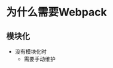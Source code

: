 # 为什么需要Webpack

## 模块化

- 没有模块化时
  - 需要手动维护<script>导入的顺序，因为脚本间可能存在依赖
  - 每一个<script>标签都需要请求一次网络
  - 对于每个<script>，顶层作用域就是全局作用域，容易造成全局作用域污染
- 有模块化后
  - 导入导出语句使得依赖关系更为鲜明
  - 模块可以借助工具来打包，在页面中只需要加载合并后的资源文件，减少了网络开销
  - 多个模块的作用域是隔离的，避免了作用域污染

## 模块打包工具（module bundler)

- 主要任务就是解决模块间的依赖
- 工作方式
  - 合并为单个js文件，一次性全加载
  - 页面初始时，加载一个入口模块，异步加载其他模块
- 除webpack外，还有rollup、parcel等

## Webpack的优势

1. 默认支持多种模块标准，包括AMD、commonJS、ES6，其他的大多只支持1、2种
2. 完备的代码分割方案。可以分割打包后的资源，首屏只加载必要的部分，可以提高首页渲染速度
3. 可以处理各种类型的资源，包括css、PNG（通过loader）
4. 社区生态较好。

## webpack-dev-server

> __dirname：Node.js内置全局变量，为当前文件所在的绝对路径

### 两大职能

- 令Webpack进行打包，并处理打包结果的资源请求（服务启动时，会先让Webpack进行模块打包）
- 作为普通的Web Server，处理静态资源文件请求（读取dist文件夹的文件运行）

### 注意点

- 直接用Webpack开发，每次都会生成bundle.js
- webpack-dev-server只是将打包结果放在内存中，并不会写入实际的bundle.js（删除dist也能运行）

# Webpack如何进行模块打包

## 不同的模块标准

### CommonJS

- 每个文件是一个模块

- 导出语法

  ```js
  // CommonJS 内部会有一个初始的module对象，可以理解为默认定义了 var module = {}
  module.exports = {
  	default: '',
  	name: ''
  }
  ```

  简化版

  ```js
  exports.name = ''      // 直接使用exports
  exports.default = ''   // 实际exports指向了module.exports
  /* 相当于以下代码
  var module = {
  	exports: {}
  }
  var exports = module.exports
  
  所以不要直接对exports赋值，否则会失效，如
  exports = {
  	name: ''
  }
  */
  ```

- 导入语法

  ```js
  require('path.js')
  /*
  1、模块第一次被加载，会执行模块代码，然后导出
  2、模块曾被加载过，代码不会再次执行，而是直接导出上次执行后的结果
  * 模块中默认有一个loaded属性记录是否加载过，初始值为false
  */
  ```

### ES6

- 也是一个文件一个模块

- 导出语法

  ```js
  // 第一种写法
  export const name = ''
  
  // 第二种写法
  const age = ''
  export { age as ageAttr }
  
  // 第三种写法
  export default {
    age: age
  }
  ```

- 导入语法

  ```js
  import xxx, { name as nameAttr } from 'xxx.js'
  import * as xxx from 'xxx.js' // 包括default和其他单独的导出
  ```

### CommonJS  vs  ES6

- 动态与静态
  - 指对模块依赖关系的解决
  - 动态（CommonJS）：依赖关系的建立发生在**【代码运行阶段】**
  - 静态（ES6）：依赖关系的建立发生在**【代码编译阶段】**
    - 优点
      1. 死代码检测和排除，即可以用静态分析工具检测未被调用的模块代码，在打包阶段去除，减少资源体积
      2. 模块变量类型检查。？没有看懂
      3. 编译器优化。CommonJS需要直接导入整个对象，而ES6支持直接导入变量，减少引用层级，可以提高程序效率

- 值拷贝与动态映射
  - CommonJS 导出的是对值的拷贝，无法读取到改变后的值
  - ES6 导出的是值的动态映射，可以读取到改变后的值

### 循环依赖

<details>
<summary>示例代码</summary>
</details>

```js
// CommonJS
// foo.js
const bar = require('./bar.js')
console.log('bar: ', bar)
module.exports = 'This is foo.js'
// bar.js
const foo = require('./foo.js')
console.log('foo: ', foo)
module.exports = 'This is bar.js'

// index.js
require('./foo.js')

// 结果
'foo'：{}  // ES6则是undefined
'bar'：'This is bar.js'
/* 
1、foo.js 执行，读取bar.js
2、bar.js 执行，读取foo.js
3、foo.js此时未执行，module为空，因此是{}
*/

```

### AMD

```js
// 异步加载的模块
require([xxx.js], function(xxx) {})  // 有加载完成后的回调
```

### node_modules加载方式

- Webpack在打包时，会自动去node_modules寻找模块，如lodash

## 模块打包原理

```js
// bundle结构
(function(modules) {
  // 模块缓存
  var installedModules = {}
  // 实现require
  function __webpack_require__(moduleId) {
    ...
  }
  // 执行入口模块的加载
  return __webpack_require__(xxx)
})({
  0: function (module, exports, __webpack_require__) {
    // 打包入口
    module.exports = __webpack_require__('xxx')
  }
  xxx: function (module, exports, __webpack_require__) {
  	// 第一个模块的代码
	}
 })
```

- 最外层为立即执行的匿名函数，包裹整个bundle，并构成自身的作用域
- installedModules，模块的缓存，模块只在第一次加载的时候执行，再次被加载就从这里取值
- `__webpack_require__` 对模块加载的实现。
- modules参数。工程中依赖到的模块的平铺，为**【id: 代码的形式】**。

# 资源输入输出

## 资源处理流程

- **entry**：指定从哪个文件开始打包，寻找依赖的模块
- **chunk**：被抽象和包装过的一些模块，Webpack在外面加了一层包裹，可能存在多个chunk。（就像一个装着很多文件的文件袋，里面的各个文件就是各个模块）
- **bundle**：由chunk得到的打包产物
- **vendor**：意思是供应商，一般是指工程所使用的库、框架等第三方模块集中打包产生的bundle
- 一个工程可以定义多个入口，因此可能打包出多个bundle。即使只有一个入口，有可能存在多个chunk，进而打包出多个bundle

## 资源入口

### entry

1. 字符串型入口

   直接传入路径

2. 数组类型入口

   将多个资源预先合并，取**最后一个**元素作为入口路径

   ```js
   module.exports = {
   	entry: ['babel-polyfill', './src/index.js']
   }
   
   // 等同于以下
   // webpack.config.js
   module.exports = {
   	entry: './src/index.js'
   }
   
   // index.js
   import 'babel-polyfill'
   ```

3. 对象类型入口（**多入口**）

   **多入口必须使用对象类型**

   key 是 chunk 名，value 是入口路径

4. 函数类型入口

   - 返回上面任意一种格式即可
   - 支持Promise进行异步操作，resolve(val) 即返回值

### 实际应用

#### 提取vendor

由于第三方包一般不会修改，提取vendor，热重载的时候就无需重新下载这部分资源，而只需要下载修改的部分即可

```js
module.exports = {
    entry: {
        app: './src/app.js',
        vendor: ['react', 'react-dom']
    }
}
```

#### 多页应用

入口与页面是一一对应的关系，每个 html 只要引入各自的 js 就可以加载所需要的模块

```js
module.exports = {
  entry: {
    pageA: './src/pageA.js',
    pageB: './src/pageB.js'，
    vendor: ['react']    // 对页面的公共模块进行打包
  }
}
```

## 资源出口

### 基本示例

```js
module.exports = {
	entry: {
    app: './src/app.js',
    vendor: './src/vendor_diff.js'
  },
  output: {
    filename: '[name]_[hash].js' // [name]会被替换成chunk name，即app和vendor
    path: path.join(__dirname, 'dist') // 文件输出位置，必须为绝对路径
	}
}
```

### publicPath

- 指定资源的请求位置，比如可以将图片都打包到`assert`文件夹

- 由 js 或 css 请求的间接资源路径。例如 html 中通过script标签请求的js，或者从css中请求的图片字体

- HTML相关

  <p>假设当前HTML地址为<span style="color: orange">www.baidu.com/app/index.html</span></p>

  <p>请求的资源为<span style="color: lightgreen">0.chunk.js</span></p>

  <p>publicPath: <span style="color: lightblue">'./js'</span></p>

  <p>实际路径<span style="color: orange">www.baidu.com/app/index.html</span><span style="color: lightblue">/js/</span><span style="color: lightgreen">0.chunk.js</span></p>

- Host相关

  如果publicPath的值以 "/" 开始，代表以 host name 为基础路径，即上面的`www.baidu.com`部分

- CDN相关

  以协议头开始，表明可能与当前域名路径不一致，为绝对路径

- web-dev-server 中的 publicPath

  与Webpack配置的含义不一样，指定的是资源地址，与 output 的路径一致，如 `'/dist/'`

# 预处理器（loader）

## 静态资源也是模块

对于Webpack来说，所有的静态资源都可以视为模块，包括css样式、图片、字体等，都可以用 import 加载

```js
import './style.css'
```

这描述的是 js 和 css 的关系。好处在于，可以将 js 和 css 作为一个整体引入，而无需另外引入css

- 举个例子

  ```js
  // 不使用webpack
  // 页面
  import Calendar from './ui/calendar/index.js'
  @import '/ui/calendar/style.scss'
  ```

  ```js
  // 使用webpack
  // calendar/index.js
  import './style.scss' // 组件自身的样式
  
  // 页面
  // 引用组件的js即可，便于维护
  import Calendar from './ui/calendar/index.js'
  ```

## loader 概述

**为什么需要 loader？**

因为Webpack本身实际上只认识Js，所以其他类型的资源必须预先定义loader进行转译

**loader 本质上是一个函数，即 `output = loader(input)`**

input 可能是源文件的代码，也可能是其他 loader 转换后的结果，可以是字符串、sourcemap、AST，output同理

**源码结构**

```js
module.exports = function loader (content, map, meta) {
	var callback = this.async()
  var result = handler(content, map, meta)
  callback(
    null,            // error
    result.content,  // 转换后的内容
    result.map,      // 转换后的source-map
    result.meta      // 转换后的AST
  )
}
```

## loader 的配置

### 基本配置

```js
module.export = {
  // ...
  module: {
    rules: [{
      test: /\.css$/,      // 匹配以css结尾的文件，两个/包裹的就是正则表达式
      use: ['css-loader']
    }]
  }
}
```

- test 可以接收一个正则表达式或全是正则表达式的数组
- use 可以接收一个数组，包含该规则使用的loader，只有一个的时候也可以简化为字符串
- css-loader：处理CSS的各种加载语法（@import和url()等函数）
- style-loader：把样式插入页面
- css-loader 和 style-loader 通常配合一起使用

### 链式loader

场景：需要使用多个loader，如 .scss 需要先使用sass-loader处理语法，编译为css，再用css-loader，最后使用 style-loader 包装成 style 标签插入页面

```js
module.export = {
  // ...
  module: {
    rules: [{
      test: /\.css$/,
      use: ['style-loader', 'css-loader']
    }]
  }
}
```

Webpack打包时按照数组**【从后往前】**的顺序交给loader处理，因此最后生效的放在最前面

### options

loader 可能会提供一些配置项，可以用 options 传入，也可能使用 query，具体看 loader 的文档

```js
module.export = {
  // ...
  module: {
    rules: [{
      test: /\.css$/,
      use: ['style-loader', { 
        loader: 'css-loader', // 这里改成了对象，指定loader名
        options: {
          // 配置项
        }
      }]
    }]
  }
}
```

### exclude 和 include

用来排除或包含指定目录下的模块，可接收正则表达式或字符串（文件绝对路径）以及它们组成的数组

```js
module.export = {
  // ...
  module: {
    rules: [{
      test: /\.css$/,
      use: ['style-loader', 'css-loader'],
      exclude: '/node_modules/' // 排除node_modules文件夹
    }]
  }
}
```

或者只想处理特定文件夹

```js
module.export = {
  // ...
  module: {
    rules: [{
      test: /\.css$/,
      use: ['style-loader', 'css-loader'],
      include: '/src/' // 只处理路径中包含src的文件
    }]
  }
}
```

exclude 和 include 同时存在时，exclude 的优先级更高

```js
module.export = {
  // ...
  module: {
    rules: [{
      test: /\.css$/,
      use: ['style-loader', 'css-loader'],
      exclude: '/node_modules/', // 排除node_modules文件夹
      include: '/node_modules\/awesome-ui/' // 无效，因为node_modules已经被排除了
      // 一般可以用include指定目录（src），exclude排除子目录（src/lib）
    }]
  }
}
```

### resource 与 issuer

resource 是 被加载的文件，issuer 是 加载其的文件

```js
//index.js            // js 文件是 issuer
import './style/css'  // css 文件是 resource
```

如果想要指定只处理由 js 文件导入的 css

```js
module.exports = {
	use: ['style-loader', 'css-loader'],
	resource: {
    test: /\.css$/,
    exclude: /node_modules/
  },
  issuer: {
    test: /\.js$/,
    exclude: /node_modules/
  }
}
```

### enforce

指定一个 loader 的种类，只能接收 pre、post

loader 按执行顺序可以分为 pre、post、normal（直接定义的都是normal）

- pre：在所有 loader 执行前执行
- post：在所有 loader 执行完后执行

```js
module.exports = {
	test: /\.js$/,
	enforce: 'pre',
	use: 'eslint-loader'
}
```

## 常用的loader

### babel-loader

将ES6编译为ES5

- babel-loader：使Babel和Webpack协同工作的模块
- @babel/core：Babel编译器的核心模块
- @babel/preset-env：Babel官方推荐的预置器，可根据用户设置的目标环境自动添加所需的插件和补丁

```js
rules: [
  test: /\.js$/,
  exclude: /node_modules/,
  use: {
	  loader: 'babel-loader',
  	options: {
  		cacheDirectory: true, // 打开缓存机制，未改变过的模块不会二次编译，提高打包速度
  		presets: [[
  			'env', {
					module: false  // 设为false将ES6 Module的语法交给Webpack，否则会使tree-shaking失效
  			}	
			]]
  	}
  }
]
```

### ts-loader

编译TypeScript

### html-loader

将 html 文件转换为字符串

```js
import header from './header.html'
document.write(header)
```

### file-loader（没太看懂，用到的时候查吧）

```js
const path = require('path')
module.exports = {
  entry: './app.js',
  output: {
    path: path.join(__dirname, 'dist'),
    filename: 'bundle.js',
    publicPath: './assets/'
  },
  module: {
    rules: [
      {
        test: /\.(png|jpg|gif)$/,
        use: 'file-loader'
      }
    ]
  }
}

import avatarImage from './avatar.jpg'
console.log(avatarImage) // file-loader返回了publicPath + 文件名：./assets/c6f4sdsad.jpg
```

## 自定义loader

### 1. loader初始化

实现一个loader，为所有js文件开启严格模式，也就是在第一行添加 'use strict'

**关于 npm/yarn 软链功能**

npm install <path-to-loader>/force-strict-loader

使用相对路径安装，会在项目的node_modules中创建一个指向实际目录的软链，每次改动都能更新

**开始写loader**

1. 创建 force-strict-loader 文件夹
2. 在该目录下执行 npm init -y
3. 创建 index.js，也就是loader

```js
// index.js
module.exports = function(content) {
  const prefix = '\'use strict\';\n\n'
  return prefix + content
}
```

4. npm install <path-to-loader>/force-strict-loader

### 2.启用缓存

```js
// index.js
module.exports = function(content) {
  if (this.cacheable) { // Webpack可以使用this.cacheablei控制
    this.cacheable()
  }
  const prefix = '\'use strict\';\n\n'
  return prefix + content
}
```

### 3.获取options

首先安装一个 loader-utils 依赖库，封装了一些帮助函数

```js
// index.js
var loaderUtils = require('loader-utils')
module.exports = function(content) {
  if (this.cacheable) { // Webpack可以使用this.cacheablei控制
    this.cacheable()
  }
  var options = loaderUtils.getOptions(this) || {} // 获取options
  const prefix = '\'use strict\';\n\n'
  return prefix + content
}
```

### 4.实现source-map

```js
// index.js
var loaderUtils = require('loader-utils')
var SourceNode = require('source-map').SourceNode
var SourceMapConsumer = require('source-map').SourceMapConsumer
module.exports = function(content, sourceMap) { // 这里传参多了sourceMap
  const prefix = '\'use strict\';\n\n'
  if (this.cacheable) {
    this.cacheable()
  }
  var options = loaderUtils.getOptions(this) || {}
  // sourceMap
  if (options.sourceMap && sourceMap) {
    var currentRequest = loaderUtils.getCurrentRequest(this)
    var node = SourceNode.fromStringWithSourceMap(
      content,
      new SourceMapConsumer(sourceMap)
    )
    node.prepend(prefix)
    var result = node.toStringWithSourceMap({ file: currentRequest })
    var callback = this.async() // 获取callback函数
    callback(null, result.code, result.map.toJSON()) // 这里其实就返回了，对应源码结构的三个值
  }
  return prefix + content
}
```

# 样式处理

如何使用Webpack结合各种样式的编译器、转换器以及插件来提升开发效率

## 1、分离样式文件

Webpack中，一般通过 style-loader 将 css 通过附加 style 标签的方式引入样式，那么如何输出单独的CSS文件？

- *一般来说，在生产环境下，样式存在于css文件中更有利于客户端进行缓存*
- *且如果页面的js和css都是内联在html里面的，页面体积会增大，影响加载速度*

为此有专门的插件：extract-text-webpack-plugin 和 mini-css-extract-plugin

### extract-text-webpack-plugin （webpack4以前的版本）

```js
const ExtractTextPlugin = require('extract-text-webpack-plugin')

module.exports = {
  entry: {
    foo: './src/scripts/foo.js',
    bar: './src/scripts/bar.js'
  },
  output: {
    filename: [name].js
  },
  mode: 'development',
  module: {
  	rules: [
      {
        test: /\.css$/,
        use: ExtractTextPlugin.extract({ // 要用插件的extract方法包裹
          fallback: 'style-loader', // fallback：无法提取样式时采用的loader
          use: 'css-loader' // use：提取样式之前采用哪些loader进行预先处理
        })
      }
    ]  
  },
  plugins: [
    new ExtractTextPlugin('[name].css') // 使用chunk名动态生成文件名，防止存在多个入口时重名
  ]
}
```

### mini-css-extract-plugin（webpack4之后的版本）

- 支持按需加载css（extract-text-webpack-plugin做不到）

  *比如 a.js **异步**加载 b.js，b.js 引用了 0.css，extract-text-webpack-plugin 只能同步，也就是一开始就将0.css以link的形式加载到a.js中，而不是等b.js加载。mini-css-extract-plugin则可以动态插入该css的link，也就是等待b.js加载再引入css文件*

具体用法看官网

## 2、样式预处理

主要是处理SCSS、Less

### SCSS

SCSS是Sass对CSS3的扩充版本，现在一般使用SCSS，所以sass-loader编译的对象实际是.scss的文件

除了 sass-loader 以外还要安装 node-sass，node-sass相当于@babel/core，是真正用来编译SCSS的，sass-loader只是起粘合作用

### Less

Less类似，需要安装 less-loader和 less

## 3、PostCSS

编译插件的容器，可以结合 stylelint、CSSNext 等插件使用

## 4、CSS Modules

每个样式拥有单独的作用域

# 代码分片

提高性能重要的一点就是尽可能让用户每次只加载必要的资源，优先级不高的资源则通过延迟加载等渐进式地获取，保证页面的首屏速度

## 通过入口划分代码

每个entry都会生成一个对应的资源文件，通过入口的配置可以进行一些有效的拆分，**将一些不常变动库和工具放在单独的入口**，如vendor。这样可以利用客户端缓存，不必每次请求都加载

## CommonsChunkPlugin

### 基本用法

CommonsChunkPlugin 是 webpack4 之前内部自带的插件，4之后替换为splitChunk

**它可以将多个Chunk中的公共部分提取出来**

- 开发过程中减少了重复模块打包，可以提升开发速度
- 减小整体资源体积
- 合理分片后的代码可以更有效地利用客户端缓存

比如，foo.js 和 bar.js 都引用了 Vue，通过以下配置可以将Vue单独提取到 common.js，也就是会打出3个chunk

```js
const webpack = require('webpack')
module.exports = {
  entry: {
    foo: './foo.js',
    bar: './bar.js'
  },
  output: {
    filename: '[name].js'
  },
  plugins: [
    new webpack.optimize.CommonsChunkPlugin({  // webpack 自带
      name: 'commons',
      filename: 'common.js',
      chunks: ['foo', 'bar'] // 规定从哪些入口提取公共模块
    })
  ]
}
```

### 设置提取规则

CommonsChunkPlugin 默认是一个模块被两个入口引用就会提取出来，但有时候项目存在一些公共模块可能会经常修改，但又被很多入口引用，与 react 这种不会变动的库打包在一起反而不利于利用客户端缓存

可以通过 minChunks 配置项来设置提取的规则

（1）数字

当 minChunks 设置为 n 时，代表只有被 n 个入口引用了才会提取出来

```js
const webpack = require('webpack')
module.exports = {
  entry: {
    foo: './foo.js',
    bar: './bar.js',
    vendor: ['react'] // 注意，这里的react也算作引用，因此react会被提取
  },
  output: {
    filename: '[name].js'
  },
  plugins: [
    new webpack.optimize.CommonsChunkPlugin({
      name: 'vendor',
      filename: 'vendor.js',
      minChunks: 3
    })
  ]
}
```

（2）Infinity

代表所有模块都不会被提取，意义有两个

- 只想让Webpack提取特定的几个模块，这样可以使提取哪些模块是完全可控的
- 为了生成一个没有任何模块而仅仅包含Webpack初始环境的文件，这个文件通常称为manifest

（3）函数

webpack打包过程中每个模块都会经过这个函数处理，当函数返回值是true时进行提取

```js
new webpack.optimize.CommonsChunkPlugin({
  name: 'vendor',
  filename: 'vendor.js',
  minChunks: function(module, count) {
    if (count > 5) { // 模块被引用次数大于5则提取
      return true
    }
    // 也可以通过模块名、模块路径筛选
  }
})
```

### hash 与长效缓存

- hash

  hash 模块识别码，用来处理模块之间的依赖关系。hash 是跟每一次 webpack 打包的过程有关，任意增添或删减一个模块的依赖，hash 值都会更改，并且全部文件都共用相同的 hash 值。

- chunkhash

  根据不同的入口文件进行依赖文件解析、构建对应的 chunk，生成对应的哈希值。只要我们不改动代码，就可以保证其哈希值不会受影响。

- Webpack 的运行时

  Webpack 的运行时指的是初始化环境的代码，比如创建模块缓存对象，声明模块加载函数等

默认情况下，每个分离出来的 chunk 会包含 webpack 的 runtime 代码（用来解析和加载模块之类的运行时代码），所以即使该 chunk 没有改变，其他 chunk 改变了，`chunkhash` 值也会改变，所以需要提取这部分代码

```js
plugins: [
  new webpack.optimize.CommonsChunkPlugin({
    name: 'vendor'
  )},
  new webpack.optimize.CommonsChunkPlugin({
    name: 'manifest' // 提取Webpack的运行时，必须出现在最后
  )}
]
```

### 缺点

（1）一个CommonsChunkPlugin只能提取一个vendor，如果要提取多个vendor会增加很多重复代码

（2）manifest 实际上会使浏览器多加载一个资源，对页面渲染速度不友好

（3）提取公共模块时，会破坏原有Chunk中模块的依赖关系，比如这个例子中，react就不会被提取出来？

```js
const webpack = require('webpack')
module.exports = {
  entry: './foo.js',
  output: {
    filename: 'foo.js'
  },
  plugins: [
    new webpack.optimize.CommonsChunkPlugin({
      name: 'commons',
      filename: 'common.js
    })
  ]
}

// foo.js
import React from 'react'
import('./bar.js') // 异步加载另一个模块？
document.write('foo.js', React.version)

//bar.js
import React from 'react'
document.write('bar.js', React.version)
```

## SplitChunks

默认情况下，SplitChunks 只对异步 chunks 生效，并且不需要配置

### 资源异步加载

异步加载也叫按需加载。当模块数量过多，资源体积过大时，可以把一些暂时使用不到的模块延迟加载。这样页面初次渲染的时候用户下载的资源尽可能小，后续的模块等到恰当的时机再去触发加载。

Webpack中给有两种异步加载方式：import 和 require.ensure（基本弃用）

#### import()

和正常的ES6的import语法不同，通过import函数加载的模块及其依赖会被异步地进行加载，并返回一个Promise对象

```js
// foo.js\
console.log('foo')
import('./bar.js').then(({ add }) => { // 不需要出现在顶层，需要的时候调用即可
  console.log(add(2, 3))
})

// bar.js
export function add(a, b) {
  return a + b
}
```

实现原理很简单，就是通过动态在 head 插入 script 请求目标资源

#### 异步chunk的配置

可以用output.chunkFilename指定异步chunk的文件名，默认为[id].js，因此可能会在Network面板看到请求0.js

### 从命令式到声明式

以下是 SplitChunks 默认情形下的提取条件：

- 提取后的 chunk 可被共享或者来自 node_modules 目录（也就是更可能是公共模块，适合被提取）
- 提取后的 javascript chunk 体积大于 30 kb（压缩和 gzip）之前，CSS chunk 体积大于50kb。因为提取后的资源体积太小的话，带来的优化效果也比较一般
- 在按需加载过程中，并行请求的资源最大值小于等于5。按需加载指通过动态插入 script 标签加载脚本。同时加载过多的资源都要花费建立链接和释放链接的成本，因此提取的规则只在并行请求不多的时候生效。
- 在首次加载时，并行请求的资源数最大值小于等于3。

### 默认的异步提取

SplitChunk默认针对异步资源提取，如果想提取非异步的公共模块，可以加上chunks: all

```js
module.exports = {
  entry: '/foo.js',
  output: {
    filename: 'foo.js',
    publicPath: '/dist/'
  },
  mode: 'development',
  optimization: {
    splitChunks: {
      chunks: 'all' // 对所有chunks生效
    }
  }
}
```

SplitChunks 是默认生效的插件，因此这个工程尽管没有配置，还是能打出异步的chunk：`src_bar_js.foo.js`

[例子]: ../../simpleWebpack	"用VS打开"

# 生产环境配置

## 环境配置的封装

## sourceMap

```js
module.exports = {
	// ...
  devtool: 'source-map', // 设置该项就开启了sourceMap（不包含css等）
  module: {
    rules: [
      {
        test: /.scss$/,
        use: [
          'style-loader',
          {
            loader: 'css-loader', // css等需要写在loader的配置里
            options: {
              sourceMap: true
            }
          }, {
            loader: 'sass-loader',
            options: {
              sourceMap: true
            }
          }
        ]
      }
    ]
  }
}
```

解析后的源码放在`Sources`面板的`webpack://`下

生成mapping文件的同时，会在bundle.js的最后一行追加注释来标识 map 文件的位置

```js
// bundle.js
(function() {
  // bundle 的内容
}) ();
// # sourceMappingURL=bundle.js.map
```



### sourceMap安全问题

由于生产环境不能暴露源码给用户，Webpack提供了 hidden-source-map 及 nosource-source-map 两种策略

- hidden-source-map

  仍会产出完整的map文件，但不会在bundle文件中添加对于map文件的引用，因此浏览器也无法解析bundle，若要追朔源码得上传到三方服务，如Sentry

- nosource-source-map

  可以看到源码的目录结构普，但是文件的具体内容被隐藏了

- 白名单

  通过服务器的nginx设置等将.map文件只对固定的白名单（如公司内网）开放，白名单能看到源码，一般的用户则无法在浏览器中获取到

## 资源压缩

代码压缩，或者叫uglify，意思是移除多余的空格，换行，执行不到的代码，缩短变量名等，以缩小代码体积，且使基本上不可读，提升了代码的安全性

### 压缩JavaScript

- UglifyJS（Webpack3 已集成）
- terser（Webpack4 已集成）：由于支持ES6+的代码压缩，因此4默认继承了 terser-webpack-plugin

```js
// Webpack3
mosule.exports = {
  // ...
  plugins: [new webpack.optimize.UglifyJsPlugin()]
}

//Webpack4
module.exports = {
  optimization: {
    minimize: true, // 开生产模式的话就不需要配置，默认会配
    minimize: new TerserPlugin({ // 如果要输入配置项的话用这种形式
    	/* 各种配置 */
	  })
  }
}
```

### 压缩css

前提是使用 extra-text-webpack-plugin 或 mini-css-extract-plugin 将样式提取出来，接着使用 optimize-css-assets-webpack-plugin 来进行压缩

## 缓存

指重复利用浏览器已经获取过的资源。具体的缓存策略（如指定缓存时间等）由服务器确定（应该是指发请求的时候会带一些使不使用缓存的配置在 request headers 里），过期前浏览器会一直使用本地缓存。

如果想要所有客户端都使用新资源，不要使用缓存，简单粗暴的就是改变URL，迫使客户端下载新资源

### 资源hash

常用方法：每次打包生成hash版本号，将版本号放在文件名中，如bundle@[hash].js

### 动态Html

js文件名变化后，html中的引用地址也要改变，使用 html-webpack-plugin 可以自动同步最新的资源名

### chunk id

webpack3 及以下由于模块 id 是按数字递增，如果有模块顺序变动，会导致 vendor.js 等 chunk hash 发生变化，影响缓存的使用。Webpack3使用HashedModuleIdsPlugin，Webpack3以下则可以使用 webpack-hashed-module-id-plugin

## bundle体积监控和分析

- vscode 插件：Import Cost
- **webpack-bundle-analyzer**
- bundlesize

# 打包速度优化

## HappyPack

一个通过多线程提升打包速度的工具

### 工作原理

对一些转译比较耗时的loader通过多线程并行转译，如babel-loader，但sass-loader这种转译较快的效果不明显

其他配置要用再查

## 缩小打包作用域

- exclude和include

  缩小打包范围

- noParse

  指定完全不进行解析的模块，但仍会打包

- IgnorePlugin

  完全排除一些模块，即使被引用了也不会打包进资源文件

- Cache

  有些loader会有cache的配置项，编译后会保存一份缓存，源文件没变化就采用缓存

  Webpack5新增了 cache: { type: 'filesystem'} 的配置项，但还无法自动检测缓存是否过期，具体还是得看官方文档

## 动态链接库思想与DllPlugin

也就是vendor，将不常变化的库抽取为一份。

- DllPlugin 和 代码分片的区别

  代码分片是设置特定规则提取公共模块

  dllPlugin 是完全拆出 vendor，独立打包，打包速度快，增加了配置和管理成本
  
  其实看起来，`splitChunks` 就是 `DllPlugin` 的自动版本。

### vendor 配置

为vendor单独创建一个Webpack配置文件，比如`webpack.vendor.config.js`，用来区分工程本身的配置文件

```js
const webpack = require('webpack'),
      path = require('path');
const resolvePath = path.join(__dirname, "../lib");

module.exports = {
    mode: "production",
    resolve: {
        extensions: [".js", ".jsx"]
    },
    entry: {
        react: ['react', 'react-dom'], // 指定把哪些包打为vendor
    },
    output: {
        path: resolvePath, // 打到这个文件夹下面
        filename: "[name].[chunkhash:8].js",
        library: "lib_[name]"
    },
    plugins: [
        new webpack.DllPlugin({
            name: 'lib_[name]', // 导出的 dll library 的名字，需要与 output.library 对应
            path: path.resolve(resolvePath, "[name]-manifest.json") // 资源清单的绝对路径，打包时根据这个清单进行模块索引
        })
    ]
};
```

### vendor打包

```js
// 常用dll做打包命令
"scripts": {
  "dll": "webpack --config webpack.vendor.config.js"
}
```

运行后，在`output.path`的路径下会有vendor.js文件和manifest.json（资源清单）

### 链接到业务代码

在`webpack.config.js`文件里 通过DllReferencePlugin来获取刚刚打包好的资源清单，然后页面添加vendor.js的引用就可以了

```js
// webpack.config.js
module.export = {
  ...
  plugins: [
    ...
    new webpack.DllReferencePlugin({
        manifest: require(path.join(__dirname, '../lib/react-manifest.json'))
      }),
	]
}
```

```html
//index.html
<scritp src="../lib/vendor.js"></script> // 指向生成文件的地址
```

### 常见问题

1. 模块顺序变化导致vendor变化（manifest中，模块id也是递增数字），需要重新下载
2. 模块内容变了，但chunk hash没变，导致用户因为没有更新缓存还在使用旧的模块代码

以上问题可以加上 HashedModulesPlugin 解决

## tree shaking

因为ES6模块的依赖关系实在代码编译时而非运行时构建的，因此打包过程中可以检测死代码，Webpack会对这些代码进行标记，并在资源压缩时将他们从最终的bundle中去掉，也就是正常开发模式下还是存在的，只会在生产环境压缩的时候去掉。

实现tree shaking需要以下前提条件：

1. **ES6 Module**

   有时候会发现只引用了库的一个接口，却把整个库引进来了，可能因为是commonJS的模块

2. **使用Webpack进行依赖关系构建**

   如果使用了 babel-loader 进行依赖关系构建，会把代码转为 CommonJS 再交给webpack，就无法利用tree shaking。禁用babel-loader的依赖关系构建，将modules设为false即可（loader那里应该有示例）

3. **使用压缩工具去除死代码**

   tree shaking 本身只是添加标记，真正去除死代码要使用压缩工具，例如 terser-webpack-plugin，或再webpack4 之后的版本将 mode 设为生产环境

# 开发环境调优

## 提高开发效率的一些插件

### webpack-dashboard

提高打包信息的可视化程度

[例子]: ../../simpleWebpack	"用VS打开"

![image-20220311234141639](D:\VueDemo\webpackDemo\notes\img\webpackdashboard.png)

### webpack-merge

用于合并基础配置与开发/生产环境的配置

- **与object.assign的区别**

  ```js
  // webpack.common.config.js
  module.exports = {
    ...
    modules: {
      rules: [{
        test: /css$/,
        ...
      }, {
        test: /js$/
        ...
      }]
    }
  }
  
  // webpack.dev.config.js
  module.exports = {
    ...
    modules: {
      rules: [{
        test: /vue$/
        ...
      }]
    }
  }
  ```

  如果是`Object.assign`，这里`modules`整个都会被替换，等于还是要写`common`的配置。但`webpack-merge`做了优化，会根据`test`的条件作为`key`去替换，此外还有其他一些优化，使用起来更方便

### speed-measure-webpack-plugin

可以分析出Webpack整个打包过程中在各个loader和plugin上耗费的时间

### size-plugin

监听资源打包体积，每次打包都会显示与上次打包相比，体积变化了多少

## 模块热替换

- 非热替换：改代码后刷新浏览器
- 热替换：不刷新页面，只替换部分模块

需要手动开启，具体看各个版本的配置

### 原理

`webpack-dev-server`（WDS） 相当于是服务端，浏览器是客户端，HMR的核心就是从服务端拉取更新后的资源，即拉取了`chunk`需要更新的部分（chunk diff）

1. 什么时候拉取更新

   WDS和浏览器之间维护了一个**websocket**，当发生变化时，服务端会推送更新通知，带上本次构建的hash，以供客户端进行比对

2. 拉取什么

   客户端收到更新通知后，会向服务端发起一个请求，获取更改文件的列表，即哪些模块发生了变动。一般这个文件名是`[hash].hot-update.json`，然后浏览器根据这个文件的信息，继续向WDS请求更新的模块，一般发出的请求可能是`hot-update.js`后缀的

# 其他打包工具

## Rollup

- 附加代码少且体积小

  Rollup 专注于 javascript 的打包，如果项目只包含 js ，使用 rollup 是不错的选择，不会像 webpack 增加一些额外的代码，打出来的比较干净且体积可能更小

- 可以指定输出的模块格式，如输出AMD，CommonJS

## parcel

- 打包速度快

  1. 利用 worker 并行执行任务

  2. 文件系统缓存

  3. 资源编译处理流程优化

     webpack 中，loader 接收的是字符串，如果有多个loader可能要经历N次 string -> AST 和 AST -> string，而parcel的编译处理流程间可以用AST作为输入和输出，节约了转换的时间

- 零配置

  1. 采用 .babelrc 等直接作为配置
  2. 提供了不同类型的快速配置方法，安装 parcel-bundle 即可
